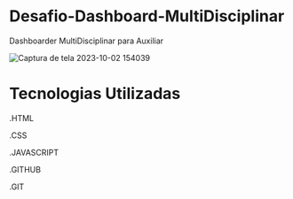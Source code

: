 # Desafio-Dashboard-MultiDisciplinar
Dashboarder MultiDisciplinar para Auxiliar 

![Captura de tela 2023-10-02 154039](https://github.com/DevTechMastersr/Desafio-Dashboard-MultiDisciplinar/assets/145814759/7e04cdf4-075f-4bd0-8b9f-7003d4363390)


# Tecnologias Utilizadas 

 .HTML
 
 .CSS
 
 .JAVASCRIPT
 
 .GITHUB
 
 .GIT
 
